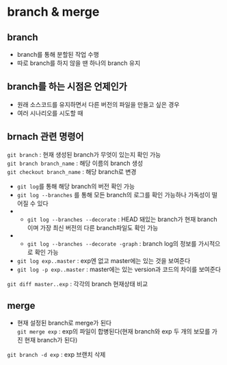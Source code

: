 # branch & merge

## branch
* branch를 통해 분할된 작업 수행
* 따로 branch를 하지 않을 땐 하나의 branch 유지
## branch를 하는 시점은 언제인가
* 원래 소스코드를 유지하면서 다른 버전의 파일을 만들고 싶은 경우
* 여러 시나리오를 시도할 때

## brnach 관련 명령어
`git branch` : 현재 생성된 branch가 무엇이 있는지 확인 가능  
`git branch branch_name` : 해당 이름의 branch 생성  
`git checkout branch_name` : 해당 branch로 변경
* `git log`를 통해 해당 branch의 버전 확인 가능 
* `git log --branches` 를 통해 모든 branch의 로그를 확인 가능하나 가독성이 떨어질 수 있다
* * `git log --branches --decorate` : HEAD 돼있는 branch가 현재 branch이며 가장 최신 버전의 다른 branch파일도 확인 가능
* * `git log --branches --decorate -graph` : branch log의 정보를 가시적으로 확인 가능
* `git log exp..master` : exp엔 없고 master에는 있는 것을 보여준다
* `git log -p exp..master` : master에는 있는 version과 코드의 차이를 보여준다

`git diff master..exp` : 각각의 branch 현재상태 비교

## merge
* 현재 설정된 branch로 merge가 된다  
`git merge exp` : exp의 파일이 합병된다(현재 branch와 exp 두 개의 보모를 가진 현재 branch가 된다)

`git branch -d exp` : exp 브랜치 삭제
